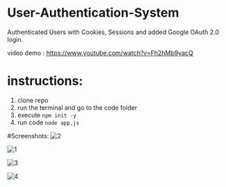 # User-Authentication-System
Authenticated Users with Cookies, Sessions and added Google OAuth 2.0 login.

video demo : https://www.youtube.com/watch?v=Fh2hMb9yacQ

# instructions:
1. clone repo
2. run the terminal and go to the code folder
3. execute ``` npm init -y ```
5. run code ``` node app.js ```

#Screenshots:
![2](https://user-images.githubusercontent.com/67188835/222141190-b6b69c15-a3c7-4a1a-ab40-0bfab2be3049.PNG)

![1](https://user-images.githubusercontent.com/67188835/222141174-ac118922-0e93-481f-b17e-4fee36c4677e.PNG)

![3](https://user-images.githubusercontent.com/67188835/222141209-0e37df02-b47b-495e-a2f6-13e36d9a0d2c.PNG)

![4](https://user-images.githubusercontent.com/67188835/222141229-f90011fd-2e0d-4cb5-9065-64603820a1c7.PNG)

